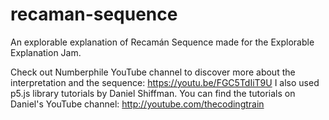 # recaman-sequence

An explorable explanation of Recamán Sequence made for the Explorable Explanation Jam.

Check out Numberphile YouTube channel to discover more about the interpretation and the sequence: https://youtu.be/FGC5TdIiT9U
I also used p5.js library tutorials by Daniel Shiffman. 
You can find the tutorials on Daniel's YouTube channel: http://youtube.com/thecodingtrain

